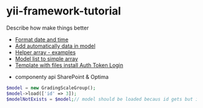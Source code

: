 # yii-framework-tutorial
Describe how make things better

* [Format date and time](/docs/dateFormat.md)
* [Add automatically data in model](/docs/modelFilledCustomData.md)
* [Helper array - examples](/docs/helperExamples.md)
* [Model list to simple array](/docs/modelListToArray.md)
* [Template with files install Auth Token Login](/packages/auth_login_template_2024.zip)

- componenty api SharePoint & Optima

```php
$model = new GradingScaleGroup();
$model->load(['id' => 3]);
$modelNotExists = $model;// model should be loaded becaus id gets but it doesn't exists

```
